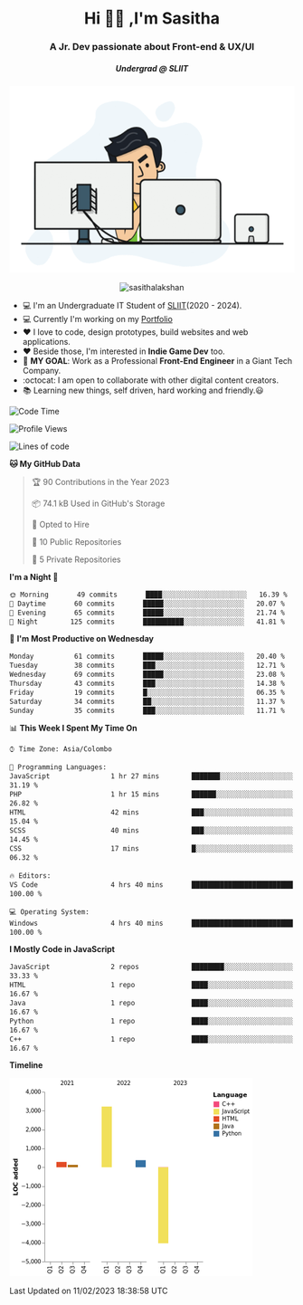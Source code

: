 
<h1 align="center">Hi 🙋‍♂️ ,I'm Sasitha</h1>
<h3 align="center">A Jr. Dev passionate about Front-end & UX/UI</h3>

<i><h5 align="center">Undergrad @ SLIIT</h5></i>

<p align="center">
  <img width="540" height="330" src="https://github.com/SasithaLakshan/SasithaLakshan/blob/main/dev.gif">
</p>
<p align="center"> <img src="https://komarev.com/ghpvc/?username=sasithalakshan&label=Profile%20views&color=0e75b6&style=flat" alt="sasithalakshan" /> </p>

- :computer: I'm an Undergraduate IT Student of [SLIIT](https://www.sliit.lk)(2020 - 2024).
- :computer: Currently I'm working on my <a href="https://SasithaLakshan.github.io" target="_blank">Portfolio</a>
- :heart: I love to code, design prototypes, build websites and web applications.
- :heart: Beside those, I'm interested in **Indie Game Dev** too.
- :electric_plug: **MY GOAL**: Work as a Professional **Front-End Engineer** in a Giant Tech Company.
- :octocat: I am open to collaborate with other digital content creators.
- :books: Learning new things, self driven, hard working and friendly.:smiley:
  
<!-- <h3 align="left">Tech Stack I'm Using</h3> -->

<!--START_SECTION:waka-->
![Code Time](http://img.shields.io/badge/Code%20Time-364%20hrs%2049%20mins-blue)

![Profile Views](http://img.shields.io/badge/Profile%20Views-0-blue)

![Lines of code](https://img.shields.io/badge/From%20Hello%20World%20I%27ve%20Written--1%20lines%20of%20code-blue)

**🐱 My GitHub Data** 

> 🏆 90 Contributions in the Year 2023
 > 
> 📦 74.1 kB Used in GitHub's Storage 
 > 
> 💼 Opted to Hire
 > 
> 📜 10 Public Repositories 
 > 
> 🔑 5 Private Repositories  
 > 
**I'm a Night 🦉** 

```text
🌞 Morning       49 commits       ████░░░░░░░░░░░░░░░░░░░░░   16.39 % 
🌆 Daytime       60 commits       █████░░░░░░░░░░░░░░░░░░░░   20.07 % 
🌃 Evening       65 commits       █████░░░░░░░░░░░░░░░░░░░░   21.74 % 
🌙 Night        125 commits       ██████████░░░░░░░░░░░░░░░   41.81 % 

```
📅 **I'm Most Productive on Wednesday** 

```text
Monday          61 commits       █████░░░░░░░░░░░░░░░░░░░░   20.40 % 
Tuesday         38 commits       ███░░░░░░░░░░░░░░░░░░░░░░   12.71 % 
Wednesday       69 commits       █████░░░░░░░░░░░░░░░░░░░░   23.08 % 
Thursday        43 commits       ███░░░░░░░░░░░░░░░░░░░░░░   14.38 % 
Friday          19 commits       █░░░░░░░░░░░░░░░░░░░░░░░░   06.35 % 
Saturday        34 commits       ██░░░░░░░░░░░░░░░░░░░░░░░   11.37 % 
Sunday          35 commits       ███░░░░░░░░░░░░░░░░░░░░░░   11.71 % 

```


📊 **This Week I Spent My Time On** 

```text
⌚︎ Time Zone: Asia/Colombo

💬 Programming Languages: 
JavaScript               1 hr 27 mins        ███████░░░░░░░░░░░░░░░░░░   31.19 % 
PHP                      1 hr 15 mins        ██████░░░░░░░░░░░░░░░░░░░   26.82 % 
HTML                     42 mins             ███░░░░░░░░░░░░░░░░░░░░░░   15.04 % 
SCSS                     40 mins             ███░░░░░░░░░░░░░░░░░░░░░░   14.45 % 
CSS                      17 mins             █░░░░░░░░░░░░░░░░░░░░░░░░   06.32 % 

🔥 Editors: 
VS Code                  4 hrs 40 mins       █████████████████████████   100.00 % 

💻 Operating System: 
Windows                  4 hrs 40 mins       █████████████████████████   100.00 % 

```

**I Mostly Code in JavaScript** 

```text
JavaScript               2 repos             ████████░░░░░░░░░░░░░░░░░   33.33 % 
HTML                     1 repo              ████░░░░░░░░░░░░░░░░░░░░░   16.67 % 
Java                     1 repo              ████░░░░░░░░░░░░░░░░░░░░░   16.67 % 
Python                   1 repo              ████░░░░░░░░░░░░░░░░░░░░░   16.67 % 
C++                      1 repo              ████░░░░░░░░░░░░░░░░░░░░░   16.67 % 

```


**Timeline**

![Chart not found](https://raw.githubusercontent.com/SasithaLakshan/SasithaLakshan/main/charts/bar_graph.png) 


 Last Updated on 11/02/2023 18:38:58 UTC
<!--END_SECTION:waka-->

